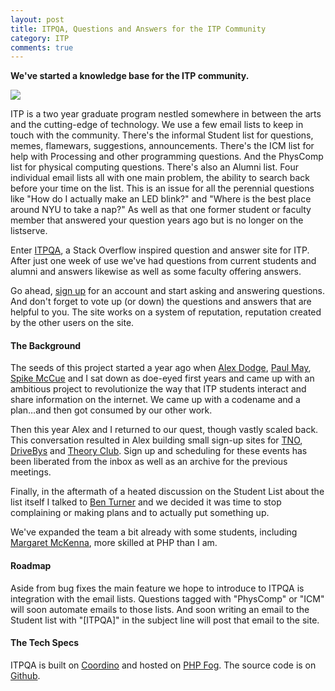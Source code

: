 ```yaml
---
layout: post
title: ITPQA, Questions and Answers for the ITP Community
category: ITP
comments: true
---
```


**We've started a knowledge base for the ITP community.**

![](http://sklise.s3.amazonaws.com/itp/20111120-itpqabeta.png)

ITP is a two year graduate program nestled somewhere in between the arts and the cutting-edge of technology. We use a few email lists to keep in touch with the community. There's the informal Student list for questions, memes, flamewars, suggestions, announcements. There's the ICM list for help with Processing and other programming questions. And the PhysComp list for physical computing questions. There's also an Alumni list. Four individual email lists all with one main problem, the ability to search back before your time on the list. This is an issue for all the perennial questions like "How do I actually make an LED blink?" and "Where is the best place around NYU to take a nap?" As well as that one former student or faculty member that answered your question years ago but is no longer on the listserve.

Enter [ITPQA](http://www.itpqa.com), a Stack Overflow inspired question and answer site for ITP. After just one week of use we've had questions from current students and alumni and answers likewise as well as some faculty offering answers.

Go ahead, [sign up](http://www.itpqa.com/register) for an account and start asking and answering questions. And don't forget to vote up (or down) the questions and answers that are helpful to you. The site works on a system of reputation, reputation created by the other users on the site.

#### The Background

The seeds of this project started a year ago when [Alex Dodge](http://alexdodge.com/), [Paul May](http://paulmay.org/), [Spike McCue](http://iamspikemccue.com/) and I sat down as doe-eyed first years and came up with an ambitious project to revolutionize the way that ITP students interact and share information on the internet. We came up with a codename and a plan…and then got consumed by our other work.

Then this year Alex and I returned to our quest, though vastly scaled back. This conversation resulted in Alex building small sign-up sites for [TNO](http://itp.nyu.edu/tno/), [DriveBys](http://itp.nyu.edu/driveby/) and [Theory Club](http://itp.nyu.edu/theoryclub/). Sign up and scheduling for these events has been liberated from the inbox as well as an archive for the previous meetings.

Finally, in the aftermath of a heated discussion on the Student List about the list itself I talked to [Ben Turner](http://benturner.com/) and we decided it was time to stop complaining or making plans and to actually put something up.

We've expanded the team a bit already with some students, including [Margaret McKenna](http://www.mlmckenna.com/), more skilled at PHP than I am.

#### Roadmap

Aside from bug fixes the main feature we hope to introduce to ITPQA is integration with the email lists. Questions tagged with "PhysComp" or "ICM" will soon automate emails to those lists. And soon writing an email to the Student list with "[ITPQA]" in the subject line will post that email to the site.

#### The Tech Specs

ITPQA is built on [Coordino](https://github.com/Datawalke/Coordino) and hosted on [PHP Fog](https://phpfog.com/). The source code is on [Github](http://github.com/stevenklise/itpqa).